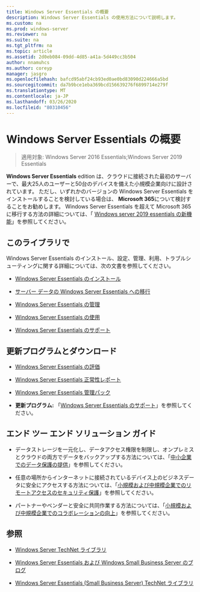 ```yaml
---
title: Windows Server Essentials の概要
description: Windows Server Essentials の使用方法について説明します。
ms.custom: na
ms.prod: windows-server
ms.reviewer: na
ms.suite: na
ms.tgt_pltfrm: na
ms.topic: article
ms.assetid: 2d0eb084-09dd-4d85-a41a-5d449cc3b504
author: nnamuhcs
ms.author: coreyp
manager: jasgro
ms.openlocfilehash: bafcd95abf24cb93ed0ae0bd83090d224666a5bd
ms.sourcegitcommit: da7b9bce1eba369bcd156639276f6899714e279f
ms.translationtype: MT
ms.contentlocale: ja-JP
ms.lasthandoff: 03/26/2020
ms.locfileid: "80310456"
---
```

# <a name="get-started-with-windows-server-essentials"></a>Windows Server Essentials の概要 

>適用対象: Windows Server 2016 Essentials;Windows Server 2019 Essentials

**Windows Server Essentials** edition は、クラウドに接続された最初のサーバーで、最大25人のユーザーと50台のデバイスを備えた小規模企業向けに設計されています。 ただし、いずれかのバージョンの Windows Server Essentials をインストールすることを検討している場合は、 **Microsoft 365**について検討することをお勧めします。 Windows Server Essentials を超えて Microsoft 365 に移行する方法の詳細については、「 [Windows server 2019 essentials の新機能](what-s-new-19.md)」を参照してください。
  
## <a name="in-this-library"></a>このライブラリで  
 Windows Server Essentials のインストール、設定、管理、利用、トラブルシューティングに関する詳細については、次の文書を参照してください。  
  

-   [Windows Server Essentials のインストール](../install/Install-Windows-Server-Essentials.md)   
  
-   [サーバー データの Windows Server Essentials への移行](../migrate/Migrate-Server-Data-to-Windows-Server-Essentials.md)  
  
-   [Windows Server Essentials の管理](../manage/Manage-Windows-Server-Essentials.md)  
  
-   [Windows Server Essentials の使用](../use/Use-Windows-Server-Essentials.md)  
  
-   [Windows Server Essentials のサポート](../support/Support-Windows-Server-Essentials.md)  
  
## <a name="updates-and-downloads"></a>更新プログラムとダウンロード  
  
-   [Windows Server Essentials の評価](https://technet.microsoft.com/evalcenter/dn205288.aspx?wt.mc_id=TEC_144_1_7)  
  
-   [Windows Server Essentials 正常性レポート](https://www.microsoft.com/download/details.aspx?id=35565)  
  
-   [Windows Server Essentials 管理パック](https://www.microsoft.com/download/details.aspx?id=35560)  
 
  
-   **更新プログラム:** 「[Windows Server Essentials のサポート](../support/Support-Windows-Server-Essentials.md)」を参照してください。  
  
## <a name="end-to-end-solution-guides"></a>エンド ツー エンド ソリューション ガイド  
  
-    データストレージを一元化し、データアクセス権限を制限し、オンプレミスとクラウドの両方でデータをバックアップする方法については、「[中小企業でのデータ保護の提供](https://technet.microsoft.com/library/dn582043.aspx)」を参照してください。  
  
-    任意の場所からインターネットに接続されているデバイス上のビジネスデータに安全にアクセスする方法については、「[小規模および中規模企業でのリモートアクセスのセキュリティ保護](https://technet.microsoft.com/library/dn629457.aspx)」を参照してください。  
  
-    パートナーやベンダーと安全に共同作業する方法については、「[小規模および中規模企業でのコラボレーションの向上](https://technet.microsoft.com/library/dn747893.aspx)」を参照してください。  
  
## <a name="see-also"></a>参照  
  
-   [Windows Server TechNet ライブラリ](https://technet.microsoft.com/library/bb625087.aspx)  
  
-   [Windows Server Essentials および Windows Small Business Server のブログ](https://blogs.technet.com/b/sbs/)  
  
-   [Windows Server Essentials (Small Business Server) TechNet ライブラリ](https://technet.microsoft.com/library/cc514417.aspx)
